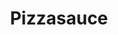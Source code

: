 ---
layout: blog
permalink: /pizzasauce/
pagedesc: Pizzasauce
title: Pizzasauce
headline: Pizzasauce
thumbnail: /wp-content/images/pizzasauce.jpg
datafile: pizzasauce
tags: [Sauce]
portionen: 6
gesamtzeitaufwand: 1-2 Minuten
zeitaufwandzubereitung: 1-2 Minuten
htmlbeforeheadend: blog/htmlbeforeheadend.html
htmlbeforebodyend: blog/htmlbeforebodyend.html
---